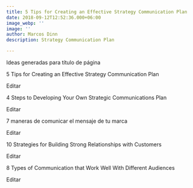 ```yaml
---
title: 5 Tips for Creating an Effective Strategy Communication Plan
date: 2018-09-12T12:52:36.000+06:00
image_webp: ''
image: ''
author: Marcos Dinn
description: Strategy Communication Plan

---
```

Ideas generadas para título de página

5 Tips for Creating an Effective Strategy Communication Plan

Editar

4 Steps to Developing Your Own Strategic Communications Plan

Editar

7 maneras de comunicar el mensaje de tu marca

Editar

10 Strategies for Building Strong Relationships with Customers

Editar

8 Types of Communication that Work Well With Different Audiences

Editar